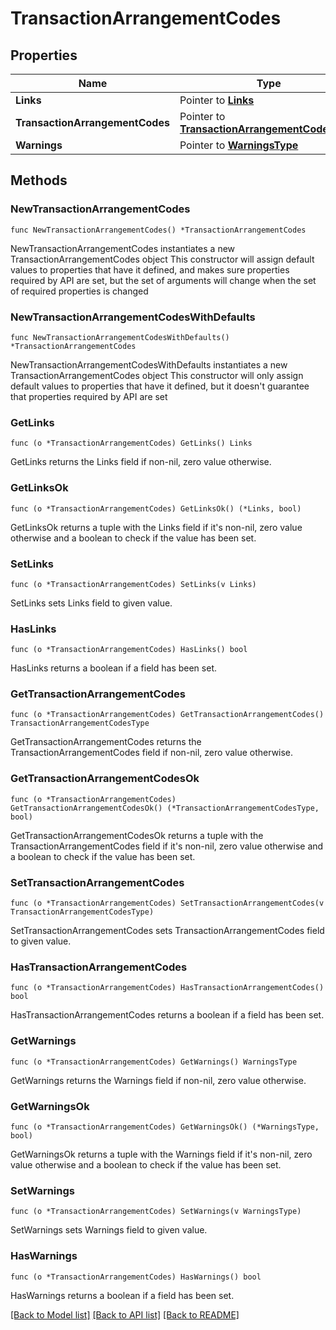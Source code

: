 # TransactionArrangementCodes

## Properties

Name | Type | Description | Notes
------------ | ------------- | ------------- | -------------
**Links** | Pointer to [**Links**](Links.md) |  | [optional] 
**TransactionArrangementCodes** | Pointer to [**TransactionArrangementCodesType**](TransactionArrangementCodesType.md) |  | [optional] 
**Warnings** | Pointer to [**WarningsType**](WarningsType.md) |  | [optional] 

## Methods

### NewTransactionArrangementCodes

`func NewTransactionArrangementCodes() *TransactionArrangementCodes`

NewTransactionArrangementCodes instantiates a new TransactionArrangementCodes object
This constructor will assign default values to properties that have it defined,
and makes sure properties required by API are set, but the set of arguments
will change when the set of required properties is changed

### NewTransactionArrangementCodesWithDefaults

`func NewTransactionArrangementCodesWithDefaults() *TransactionArrangementCodes`

NewTransactionArrangementCodesWithDefaults instantiates a new TransactionArrangementCodes object
This constructor will only assign default values to properties that have it defined,
but it doesn't guarantee that properties required by API are set

### GetLinks

`func (o *TransactionArrangementCodes) GetLinks() Links`

GetLinks returns the Links field if non-nil, zero value otherwise.

### GetLinksOk

`func (o *TransactionArrangementCodes) GetLinksOk() (*Links, bool)`

GetLinksOk returns a tuple with the Links field if it's non-nil, zero value otherwise
and a boolean to check if the value has been set.

### SetLinks

`func (o *TransactionArrangementCodes) SetLinks(v Links)`

SetLinks sets Links field to given value.

### HasLinks

`func (o *TransactionArrangementCodes) HasLinks() bool`

HasLinks returns a boolean if a field has been set.

### GetTransactionArrangementCodes

`func (o *TransactionArrangementCodes) GetTransactionArrangementCodes() TransactionArrangementCodesType`

GetTransactionArrangementCodes returns the TransactionArrangementCodes field if non-nil, zero value otherwise.

### GetTransactionArrangementCodesOk

`func (o *TransactionArrangementCodes) GetTransactionArrangementCodesOk() (*TransactionArrangementCodesType, bool)`

GetTransactionArrangementCodesOk returns a tuple with the TransactionArrangementCodes field if it's non-nil, zero value otherwise
and a boolean to check if the value has been set.

### SetTransactionArrangementCodes

`func (o *TransactionArrangementCodes) SetTransactionArrangementCodes(v TransactionArrangementCodesType)`

SetTransactionArrangementCodes sets TransactionArrangementCodes field to given value.

### HasTransactionArrangementCodes

`func (o *TransactionArrangementCodes) HasTransactionArrangementCodes() bool`

HasTransactionArrangementCodes returns a boolean if a field has been set.

### GetWarnings

`func (o *TransactionArrangementCodes) GetWarnings() WarningsType`

GetWarnings returns the Warnings field if non-nil, zero value otherwise.

### GetWarningsOk

`func (o *TransactionArrangementCodes) GetWarningsOk() (*WarningsType, bool)`

GetWarningsOk returns a tuple with the Warnings field if it's non-nil, zero value otherwise
and a boolean to check if the value has been set.

### SetWarnings

`func (o *TransactionArrangementCodes) SetWarnings(v WarningsType)`

SetWarnings sets Warnings field to given value.

### HasWarnings

`func (o *TransactionArrangementCodes) HasWarnings() bool`

HasWarnings returns a boolean if a field has been set.


[[Back to Model list]](../README.md#documentation-for-models) [[Back to API list]](../README.md#documentation-for-api-endpoints) [[Back to README]](../README.md)


